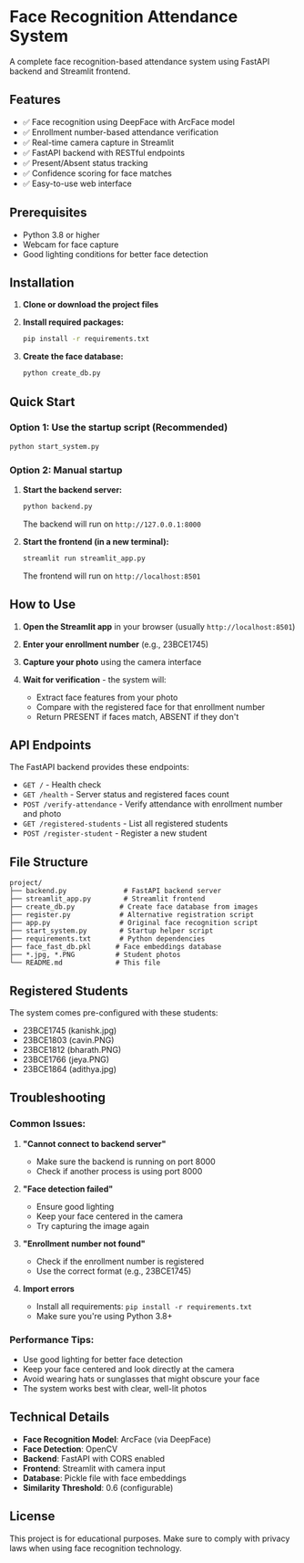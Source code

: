 # Face Recognition Attendance System

A complete face recognition-based attendance system using FastAPI backend and Streamlit frontend.

## Features

- ✅ Face recognition using DeepFace with ArcFace model
- ✅ Enrollment number-based attendance verification
- ✅ Real-time camera capture in Streamlit
- ✅ FastAPI backend with RESTful endpoints
- ✅ Present/Absent status tracking
- ✅ Confidence scoring for face matches
- ✅ Easy-to-use web interface

## Prerequisites

- Python 3.8 or higher
- Webcam for face capture
- Good lighting conditions for better face detection

## Installation

1. **Clone or download the project files**

2. **Install required packages:**
   ```bash
   pip install -r requirements.txt
   ```

3. **Create the face database:**
   ```bash
   python create_db.py
   ```

## Quick Start

### Option 1: Use the startup script (Recommended)
```bash
python start_system.py
```

### Option 2: Manual startup

1. **Start the backend server:**
   ```bash
   python backend.py
   ```
   The backend will run on `http://127.0.0.1:8000`

2. **Start the frontend (in a new terminal):**
   ```bash
   streamlit run streamlit_app.py
   ```
   The frontend will run on `http://localhost:8501`

## How to Use

1. **Open the Streamlit app** in your browser (usually `http://localhost:8501`)

2. **Enter your enrollment number** (e.g., 23BCE1745)

3. **Capture your photo** using the camera interface

4. **Wait for verification** - the system will:
   - Extract face features from your photo
   - Compare with the registered face for that enrollment number
   - Return PRESENT if faces match, ABSENT if they don't

## API Endpoints

The FastAPI backend provides these endpoints:

- `GET /` - Health check
- `GET /health` - Server status and registered faces count
- `POST /verify-attendance` - Verify attendance with enrollment number and photo
- `GET /registered-students` - List all registered students
- `POST /register-student` - Register a new student

## File Structure

```
project/
├── backend.py              # FastAPI backend server
├── streamlit_app.py        # Streamlit frontend
├── create_db.py           # Create face database from images
├── register.py            # Alternative registration script
├── app.py                 # Original face recognition script
├── start_system.py        # Startup helper script
├── requirements.txt       # Python dependencies
├── face_fast_db.pkl      # Face embeddings database
├── *.jpg, *.PNG          # Student photos
└── README.md             # This file
```

## Registered Students

The system comes pre-configured with these students:
- 23BCE1745 (kanishk.jpg)
- 23BCE1803 (cavin.PNG)
- 23BCE1812 (bharath.PNG)
- 23BCE1766 (jeya.PNG)
- 23BCE1864 (adithya.jpg)

## Troubleshooting

### Common Issues:

1. **"Cannot connect to backend server"**
   - Make sure the backend is running on port 8000
   - Check if another process is using port 8000

2. **"Face detection failed"**
   - Ensure good lighting
   - Keep your face centered in the camera
   - Try capturing the image again

3. **"Enrollment number not found"**
   - Check if the enrollment number is registered
   - Use the correct format (e.g., 23BCE1745)

4. **Import errors**
   - Install all requirements: `pip install -r requirements.txt`
   - Make sure you're using Python 3.8+

### Performance Tips:

- Use good lighting for better face detection
- Keep your face centered and look directly at the camera
- Avoid wearing hats or sunglasses that might obscure your face
- The system works best with clear, well-lit photos

## Technical Details

- **Face Recognition Model**: ArcFace (via DeepFace)
- **Face Detection**: OpenCV
- **Backend**: FastAPI with CORS enabled
- **Frontend**: Streamlit with camera input
- **Database**: Pickle file with face embeddings
- **Similarity Threshold**: 0.6 (configurable)

## License

This project is for educational purposes. Make sure to comply with privacy laws when using face recognition technology.
